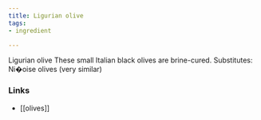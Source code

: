 ```yaml
---
title: Ligurian olive
tags:
- ingredient

---
```

Ligurian olive These small Italian black olives are brine-cured. Substitutes: Ni�oise olives (very similar)

### Links

* [[olives]]
